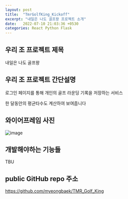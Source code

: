 ```yaml
---
layout: post
title:  "TmrGolfKing_Kickoff"
excerpt: "내일은 나도 골프왕 프로젝트 소개"
date:   2022-07-10 21:03:36 +0530
categories: React Python Flask
---
```

## 우리 조 프로젝트 제목

내일은 나도 골프왕

## 우리 조 프로젝트 간단설명

로그인 페이지를 통해 개인의 골프 라운딩 기록을 저장하는 서비스

한 달동안의 평균타수도 계산하여 보여줍니다

## 와이어프레임 사진

![image](https://user-images.githubusercontent.com/99665886/178175730-65d2e5ea-6a66-49de-9ca6-b977c7c87f3e.png)

## 개발해야하는 기능들

TBU

## public GitHub repo 주소

https://github.com/myeongbaek/TMR_Golf_King
